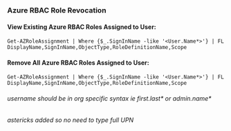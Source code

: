 ### Azure RBAC Role Revocation

#### View Existing Azure RBAC Roles Assigned to User:
```
Get-AZRoleAssignment | Where {$_.SignInName -like '<User.Name*>'} | FL DisplayName,SignInName,ObjectType,RoleDefinitionName,Scope
```
#### Remove All Azure RBAC Roles Assigned to User:
``` 
Get-AZRoleAssignment | Where {$_.SignInName -like '<User.Name*>'} | FL DisplayName,SignInName,ObjectType,RoleDefinitionName,Scope
```

###### username should be in org specific syntax ie first.last* or admin.name*
###### astericks added so no need to type full UPN
